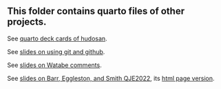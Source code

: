 ## This folder contains quarto files of other projects.

See [quarto deck cards of hudosan](https://seiroito.github.io/QuartoFiles/tests/test2.html).

See [slides on using git and github](http://seiroito.github.io/QuartoFiles/UsingGitAndGithub/UsingGitAndGithub.html).

See [slides on Watabe comments](http://seiroito.github.io/QuartoFiles/Watabe/CommentsOnRefereeResponse_WatabeYangKanasheuski.html).

See [slides on Barr, Eggleston, and Smith QJE2022](http://seiroito.github.io/QuartoFiles/BarrEgglestonSmith/BarrEgglestonSmith2022.html), its [html page version](http://seiroito.github.io/QuartoFiles/WebPageExample/WebPageExample.html).
